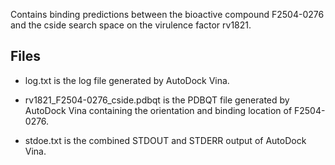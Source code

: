 Contains binding predictions between the bioactive compound F2504-0276 and the cside search space on the virulence factor rv1821.

## Files

- log.txt is the log file generated by AutoDock Vina.

- rv1821_F2504-0276_cside.pdbqt is the PDBQT file generated by AutoDock Vina containing the orientation and binding location of F2504-0276.

- stdoe.txt is the combined STDOUT and STDERR output of AutoDock Vina.


